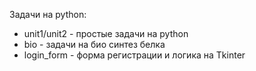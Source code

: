 Задачи на python:
 - unit1/unit2 - простые задачи на python
 - bio - задачи на био синтез белка
 - login_form - форма регистрации и логика на Tkinter
